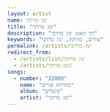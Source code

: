 ```yaml
---
layout: artist
name: ינון מרדכי
title: "ינון מרדכי"
description: "דף האמן ינון מרדכי"
keywords: "שירים, מוזיקה, ינון מרדכי"
permalink: /artists/ינון-מרדכי
redirect_from:
  - /artists/list/ינון מרדכי
  - /artists/ינון-מרדכי/
songs:
  - number: "32809"
    name: "מחרוזת פורים"
    album: "סינגלים"
    artist: "ינון מרדכי"
---
```

